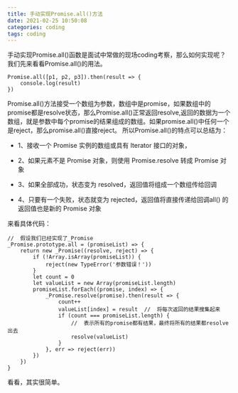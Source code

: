 ```yaml
---
title: 手动实现Promise.all()方法
date: 2021-02-25 10:50:08
categories: coding
tags: coding
---
```

手动实现Promise.all()函数是面试中常做的现场coding考察，那么如何实现呢？我们先来看看Promise.all()的用法。
```
Promise.all([p1, p2, p3]).then(result => {
    console.log(result)
})
```
Promise.all()方法接受一个数组为参数，数组中是promise，如果数组中的promise都是resolve状态，那么Promise.all()正常返回resolve,返回的数据为一个数组，就是参数中每个promise的结果组成的数组。如果promise.all()中任何一个是reject，那么promise.all()直接reject。
所以Promise.all()的特点可以总结为：

+ 1、接收一个 Promise 实例的数组或具有 Iterator 接口的对象，

+ 2、如果元素不是 Promise 对象，则使用 Promise.resolve 转成 Promise 对象

+ 3、如果全部成功，状态变为 resolved，返回值将组成一个数组传给回调

+ 4、只要有一个失败，状态就变为 rejected，返回值将直接传递给回调all() 的返回值也是新的 Promise 对象

来看具体代码：

```
//  假设我们已经实现了_Promise
_Promise.prototype.all = (promiseList) => {
    return new _Promise((resolve, reject) => {
        if (!Array.isArray(promiseList)) {
            reject(new TypeError('参数错误！'))
        }
        let count = 0
        let valueList = new Array(promiseList.length)
        promiseList.forEach((promise, index) => {
            _Promise.resolve(promise).then(result => {
                count++
                valueList[index] = result  //  将每次返回的结果搜集起来
                if (count === promiseList.length) {
                    //  表示所有的promise都有结果，最终将所有的结果都resolve出去
                    resolve(valueList)
                }
            }, err => reject(err))
        })
    })
}
```

看看，其实很简单。